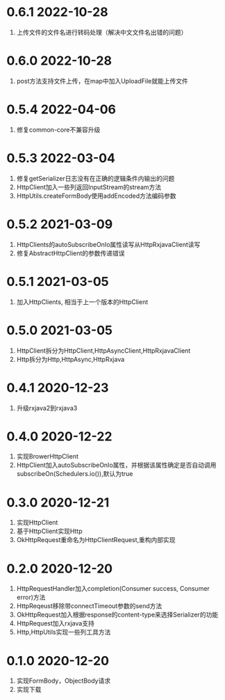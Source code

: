# 0.6.1 2022-10-28
1. 上传文件的文件名进行转码处理（解决中文文件名出错的问题）

# 0.6.0 2022-10-28
1. post方法支持文件上传，在map中加入UploadFile就能上传文件

# 0.5.4 2022-04-06
1. 修复common-core不兼容升级

# 0.5.3 2022-03-04
1. 修复getSerializer日志没有在正确的逻辑条件内输出的问题
2. HttpClient加入一些列返回InputStream的stream方法
3. HttpUtils.createFormBody使用addEncoded方法编码参数

# 0.5.2 2021-03-09
1. HttpClients的autoSubscribeOnIo属性读写从HttpRxjavaClient读写
1. 修复AbstractHttpClient的参数传递错误

# 0.5.1 2021-03-05
1. 加入HttpClients, 相当于上一个版本的HttpClient

# 0.5.0 2021-03-05
1. HttpClient拆分为HttpClient,HttpAsyncClient,HttpRxjavaClient
2. Http拆分为Http,HttpAsync,HttpRxjava

# 0.4.1 2020-12-23
1. 升级rxjava2到rxjava3

# 0.4.0 2020-12-22
1. 实现BrowerHttpClient
2. HttpClient加入autoSubscribeOnIo属性，并根据该属性确定是否自动调用subscribeOn(Schedulers.io()),默认为true

# 0.3.0 2020-12-21 
1. 实现HttpClient
2. 基于HttpClient实现Http
3. OkHttpRequest重命名为HttpClientRequest,重构内部实现

# 0.2.0 2020-12-20
1. HttpRequestHandler加入completion(Consumer<T> success, Consumer<HttpErrorResponse> error)方法
2. HttpReqeust移除带connectTimeout参数的send方法
3. OkHttpRequest加入根据response的content-type来选择Serializer的功能
4. HttpRequest加入rxjava支持
5. Http,HttpUtils实现一些列工具方法

# 0.1.0 2020-12-20
1. 实现FormBody，ObjectBody请求
2. 实现下载
